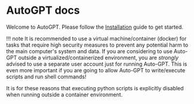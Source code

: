 # AutoGPT docs

Welcome to AutoGPT. Please follow the [Installation](/setup/) guide to get started.

!!! note
    It is recommended to use a virtual machine/container (docker) for tasks that require high security measures to prevent any potential harm to the main computer's system and data. If you are considering to use Auto-GPT outside a virtualized/containerized environment, you are *strongly* advised to use a separate user account just for running Auto-GPT. This is even more important if you are going to allow Auto-GPT to write/execute scripts and run shell commands!

It is for these reasons that executing python scripts is explicitly disabled when running outside a container environment.
